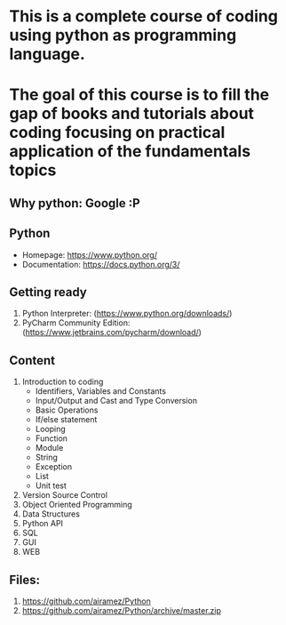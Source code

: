 # This is a complete course of coding using python as programming language.
# The goal of this course is to fill the gap of books and tutorials about coding focusing on practical application of the fundamentals topics

## Why python: Google :P
## Python
  * Homepage: https://www.python.org/
  * Documentation: https://docs.python.org/3/

## Getting ready
  1. Python Interpreter: (https://www.python.org/downloads/)
  2. PyCharm Community Edition: (https://www.jetbrains.com/pycharm/download/)

## Content
  1. Introduction to coding
     * Identifiers, Variables and Constants
     * Input/Output and Cast and Type Conversion
     * Basic Operations
     * If/else statement
     * Looping
     * Function
     * Module
     * String
     * Exception
     * List
     * Unit test
  2. Version Source Control
  3. Object Oriented Programming
  4. Data Structures
  5. Python API
  6. SQL
  7. GUI
  8. WEB

## Files:
1. https://github.com/airamez/Python
2. https://github.com/airamez/Python/archive/master.zip
